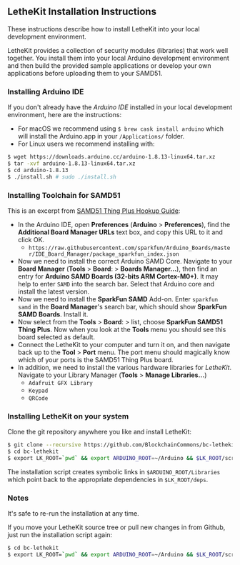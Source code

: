 ## LetheKit Installation Instructions

These instructions describe how to install LetheKit into your local
development environment.

LetheKit provides a collection of security modules (libraries) that
work well together. You install them into your local Arduino
development environment and then build the provided sample applications or
develop your own applications before uploading them to your SAMD51.


### Installing Arduino IDE

If you don't already have the *Arduino IDE* installed in your local development environment, here are the instructions:

- For macOS we recommend using `$ brew cask install arduino` which will install the Arduino.app in your `/Applications/` folder.
- For Linux users we recommend installing with:
```bash
$ wget https://downloads.arduino.cc/arduino-1.8.13-linux64.tar.xz
$ tar -xvf arduino-1.8.13-linux64.tar.xz
$ cd arduino-1.8.13
$ ./install.sh # sudo ./install.sh
```

### Installing Toolchain for SAMD51

This is an excerpt from [SAMD51 Thing Plus Hookup Guide](https://learn.sparkfun.com/tutorials/samd51-thing-plus-hookup-guide/setting-up-the-arduino-ide):

- In the Arduino IDE, open **Preferences** (**Arduino** > **Preferences**), find the  **Additional Board Manager URLs** text box, and copy this  URL to it and click OK.
  -  `https://raw.githubusercontent.com/sparkfun/Arduino_Boards/master/IDE_Board_Manager/package_sparkfun_index.json`
- Now we need to install the correct Arduino SAMD Core. Navigate to your **Board Manager** (**Tools** > **Board**: > **Boards Manager...**), then find an entry for **Arduino SAMD Boards (32-bits ARM Cortex-M0+)**. It may help to enter `SAMD` into the search bar. Select that Arduino core and install the latest version.
- Now we need to install the **SparkFun SAMD** Add-on. Enter `sparkfun samd` in the **Board Manager**'s search bar, which should show **SparkFun SAMD Boards**. Install it.
- Now select from the **Tools** > **Board**: > list, choose **SparkFun SAMD51 Thing Plus**. Now when you look at the **Tools** menu you should see this board selected as default.
- Connect the LetheKit to your computer and turn it on, and then navigate back up to the **Tool** > **Port** menu. The port menu should magically know which of your ports is the SAMD51 Thing Plus board.
- In addition, we need to install the various hardware libraries for *LetheKit*. Navigate to your Library Manager (**Tools** > **Manage Libraries…**)
  * `Adafruit GFX Library`
  * `Keypad`
  * `QRCode`

### Installing LetheKit on your system

Clone the git repository anywhere you like and install LetheKit:

```bash
$ git clone --recursive https://github.com/BlockchainCommons/bc-lethekit
$ cd bc-lethekit
$ export LK_ROOT=`pwd` && export ARDUINO_ROOT=~/Arduino && $LK_ROOT/scripts/install-lethekit $LK_ROOT $ARDUINO_ROOT
```

The installation script creates symbolic links in
`$ARDUINO_ROOT/Libraries` which point back to the appropriate
dependencies in `$LK_ROOT/deps`.

### Notes

It's safe to re-run the installation at any time.

If you move your LetheKit source tree or pull new changes in from Github, just run the installation
script again:

```bash
$ cd bc-lethekit
$ export LK_ROOT=`pwd` && export ARDUINO_ROOT=~/Arduino && $LK_ROOT/scripts/install-lethekit $LK_ROOT $ARDUINO_ROOT
```

<!-- TODO
If you want to uninstall LetheKit use the installation script with
the `--uninstall` option:

    # Uninstall LetheKit
    # FIXME - implement this!
    $LK_ROOT/scripts/install-lethekit --uninstall $LK_ROOT $ARDUINO_ROOT

It's safe to move your Arduino sketchbook at any time; LetheKit
should remain installed.

If you upgrade LetheKit in the future use the `--upgrade` option to
the install script after upgrading LetheKit:

    # After upgrading LetheKit
    # FIXME - implement this!
    $LK_ROOT/scripts/install-lethekit --upgrade $LK_ROOT $ARDUINO_ROOT
-->
